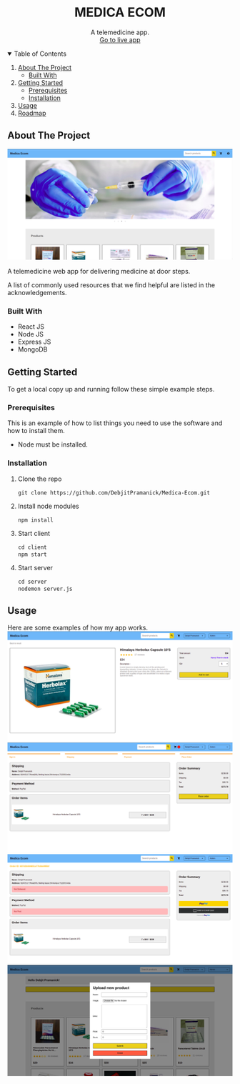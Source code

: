<h1 align="center">MEDICA ECOM</h1>
  <p align="center">
    A telemedicine app.
    <br />
    <a href="https://medica-ecom.netlify.app/">Go to live app</a>
  </p>
</p>



<!-- TABLE OF CONTENTS -->
<details open="open">
  <summary>Table of Contents</summary>
  <ol>
    <li>
      <a href="#about-the-project">About The Project</a>
      <ul>
        <li><a href="#built-with">Built With</a></li>
      </ul>
    </li>
    <li>
      <a href="#getting-started">Getting Started</a>
      <ul>
        <li><a href="#prerequisites">Prerequisites</a></li>
        <li><a href="#installation">Installation</a></li>
      </ul>
    </li>
    <li><a href="#usage">Usage</a></li>
    <li><a href="#roadmap">Roadmap</a></li>
</details>



<!-- ABOUT THE PROJECT -->
## About The Project

<img src="./screenshots/ss1.png" alt=""/>
<br>

A telemedicine web app for delivering medicine at door steps.

A list of commonly used resources that we find helpful are listed in the acknowledgements.

### Built With
* React JS
* Node JS
* Express JS
* MongoDB


<!-- GETTING STARTED -->
## Getting Started

To get a local copy up and running follow these simple example steps.

### Prerequisites

This is an example of how to list things you need to use the software and how to install them.
* Node must be installed.

### Installation

1. Clone the repo
   ```
   git clone https://github.com/DebjitPramanick/Medica-Ecom.git
   ```
2. Install node modules
   ```
   npm install
   ```
3. Start client
   ```
   cd client
   npm start
   ```
4. Start server
   ```
   cd server
   nodemon server.js
   ```

   

<!-- USAGE EXAMPLES -->
## Usage

Here are some examples of how my app works.
<br>
<img src="./screenshots/ss2.png" alt=""/>
<br>
<img src="./screenshots/ss3.png" alt=""/>
<br>
<img src="./screenshots/ss4.png" alt=""/>
<br>
<img src="./screenshots/ss5.png" alt=""/>
<br>
